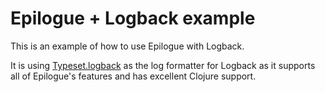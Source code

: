 # Epilogue + Logback example

This is an example of how to use Epilogue with Logback.

It is using [Typeset.logback](https://github.com/b-social/typeset.logback) as the log formatter for Logback as it supports all of Epilogue's features and has excellent Clojure support.
